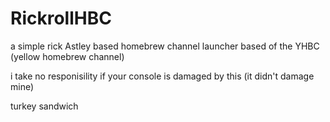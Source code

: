 # RickrollHBC
a simple rick Astley based homebrew channel launcher based of the YHBC (yellow homebrew channel)

i take no responisility if your console is damaged by this (it didn't damage mine)

turkey sandwich
